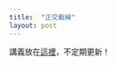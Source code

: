 ```yaml
---
title:  "正交截線"
layout: post
---
```


講義放在[這裡][Orthotransversal.pdf]，不定期更新！

[Orthotransversal.pdf]: https://github.com/Permutation-Chang/Permutation-Chang.github.io/Orthotransversal.pdf


